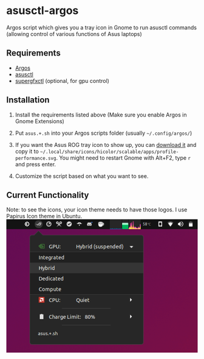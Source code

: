 # asusctl-argos

Argos script which gives you a tray icon in Gnome to run asusctl commands (allowing control of various functions of Asus laptops)



## Requirements

- [Argos](https://github.com/p-e-w/argos)
- [asusctl](https://gitlab.com/asus-linux/asusctl)
- [supergfxctl](https://gitlab.com/asus-linux/supergfxctl) (optional, for gpu control)



## Installation

1. Install the requirements listed above (Make sure you enable Argos in Gnome Extensions)

2. Put `asus.+.sh` into your Argos scripts folder (usually `~/.config/argos/`)

3. If you want the Asus ROG tray icon to show up, you can [download it](https://gitlab.com/asus-linux/asusctl-gex/-/raw/main/icons/scalable/notification-performance.svg?inline=false) and copy it to `~/.local/share/icons/hicolor/scalable/apps/profile-performance.svg`. You might need to restart Gnome with Alt+F2, type `r` and press enter.

4. Customize the script based on what you want to see.



## Current Functionality
Note: to see the icons, your icon theme needs to have those logos.  I use Papirus Icon theme in Ubuntu.
![](screenshot.png)

